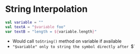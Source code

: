 # String Interpolation

```kotlin
val variable = ""
val textA = "$variable foo"
var textB = "length = ${variable.length}"
```

- Would call `toString()` method on variable if available
- `"$variable" only to string the symbol directly after `$`
